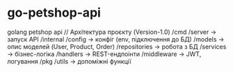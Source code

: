 # go-petshop-api
golang petshop api
// Архітектура проєкту 
       (Version-1.0)
/cmd
    /server         → запуск API
/internal
    /config         → конфіг (env, підключення до БД)
    /models         → опис моделей (User, Product, Order)
    /repositories   → робота з БД
    /services       → бізнес-логіка
    /handlers       → REST-ендпоінти
    /middleware     → JWT, логування
/pkg
    /utils          → допоміжні функції
